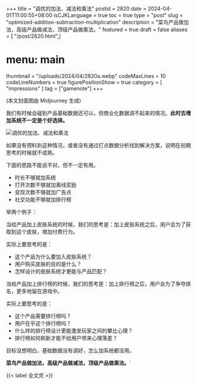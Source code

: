 +++
title = "调优的加法、减法和乘法"
postid = 2820
date = 2024-04-01T11:00:55+08:00
isCJKLanguage = true
toc = true
type = "post"
slug = "optimized-addition-subtraction-multiplication"
description = "菜鸟产品做加法，高级产品做减法，顶级产品做乘法。"
featured = true
draft = false
aliases = [ "/post/2820.html",]
# menu: main
thumbnail = "/uploads/2024/04/2820a.webp"
codeMaxLines = 10
codeLineNumbers = true
figurePositionShow = true
category = [ "impressions" ]
tag = ["gamenote"]
+++

(本文封面图由 Midjourney 生成)

我们有时候会碰到产品基础数据还可以，但商业化数据调不起来的情况。**此时去增加系统不一定是个好选择。** <!--more-->

![调优的加法、减法和乘法](/uploads/2024/04/2820a.webp)

如果没有预料到这种情况，或者没有通过打点数据分析找到解决方案，说明在初期思考的时候就不成熟。

下面的思路不能说不对，但不一定有用。

- 时长不够就加系统
- 打开次数不够就加离线奖励
- 变现次数不够就加广告点
- 社交功能不够就加排行榜

举两个例子：

当给产品加上皮肤系统的时候，我们的思考是：加上皮肤系统之后，用户会为了获取到这个皮肤，增加付费行为。

实际上要思考的是：

- 这个产品为什么要加入皮肤系统？
- 用户购买皮肤的目的是什么？
- 怎样设计的皮肤系统才更能与产品匹配？

当给产品加上排行榜的时候，我们的思考是：加上排行榜之后，用户会为了争夺排名，更多地留在游戏中。

实际上要思考的是：

- 这个产品需要排行榜吗？
- 用户在乎这个排行榜吗？
- 什么样的排行榜设计更能激发玩家之间的攀比心理？
- 排行榜如何刷新才能不给用户带来心理落差？

目标没想明白，基础数据没有调好，怎么加系统都没用。

**菜鸟产品做加法，高级产品做减法，顶级产品做乘法。**`

{{< label 全文完 >}}